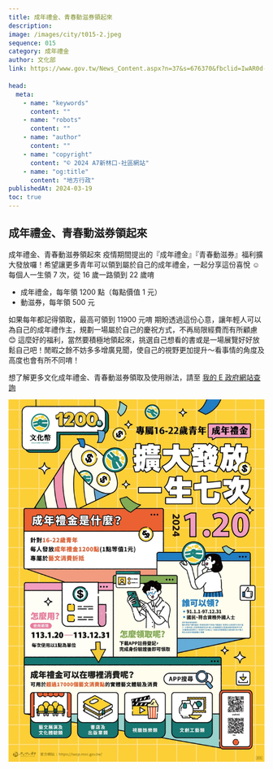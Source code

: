 ```yaml
---
title: 成年禮金、青春動滋券領起來
description:
image: /images/city/t015-2.jpeg
sequence: 015
category: 成年禮金
author: 文化部
link: https://www.gov.tw/News_Content.aspx?n=37&s=676370&fbclid=IwAR0d-2kzQ0rHZyBu-vOoMEDBnU-pSI-y-9omYEjt4tsL4L0qOI646eij5Qc

head:
  meta:
    - name: "keywords"
      content: ""
    - name: "robots"
      content: ""
    - name: "author"
      content: ""
    - name: "copyright"
      content: "© 2024 A7新林口-社區網站"
    - name: "og:title"
      content: "地方行政"
publishedAt: 2024-03-19
toc: true
---
```


## 成年禮金、青春動滋券領起來

成年禮金、青春動滋券領起來
疫情期間提出的『成年禮金』『青春動滋券』福利擴大發放囉！希望讓更多青年可以領到屬於自己的成年禮金，一起分享這份喜悅 ☺️
每個人一生領 7 次，從 16 歲一路領到 22 歲唷

- 成年禮金，每年領 1200 點（每點價值 1 元）
- 動滋券，每年領 500 元

如果每年都記得領取，最高可領到 11900 元唷
期盼透過這份心意，讓年輕人可以為自己的成年禮作主，規劃一場屬於自己的慶祝方式，不再局限經費而有所顧慮 😊
這麼好的福利，當然要積極地領起來，挑選自己想看的書或是一場展覽好好放鬆自己吧！閒暇之餘不妨多多增廣見聞，使自己的視野更加提升～看事情的角度及高度也會有所不同唷！

想了解更多文化成年禮金、青春動滋券領取及使用辦法，請至 <a href="https://www.gov.tw/News_Content.aspx?n=37&s=676370&fbclid=IwAR0d-2kzQ0rHZyBu-vOoMEDBnU-pSI-y-9omYEjt4tsL4L0qOI646eij5Qc&__cf_chl_tk=jH9s7pUdA_tW2KZNAvwt5eoXTCJXCdf0_dO82RjeLqc-1710833329-0.0.1.1-1834"> 我的 E 政府網站查詢</a>

![t015-1.jpeg](/images/city/t015-1.jpeg)
